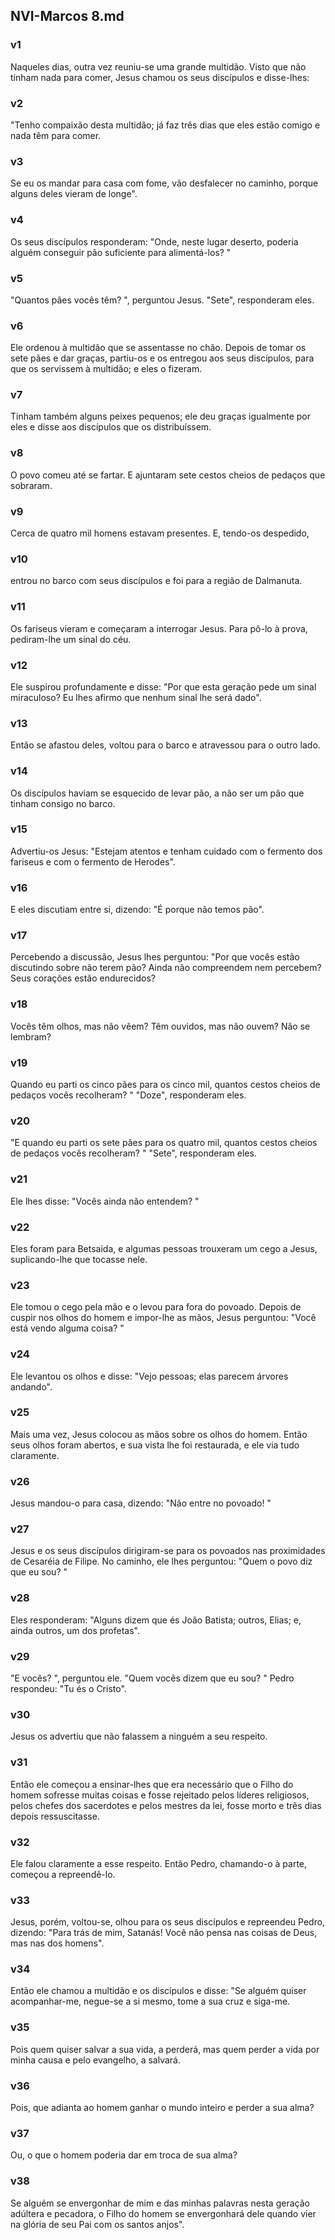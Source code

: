 ## NVI-Marcos 8.md
### v1
 Naqueles dias, outra vez reuniu-se uma grande multidão. Visto que não tinham nada para comer, Jesus chamou os seus discípulos e disse-lhes:
### v2
 "Tenho compaixão desta multidão; já faz três dias que eles estão comigo e nada têm para comer.
### v3
 Se eu os mandar para casa com fome, vão desfalecer no caminho, porque alguns deles vieram de longe".
### v4
 Os seus discípulos responderam: "Onde, neste lugar deserto, poderia alguém conseguir pão suficiente para alimentá-los? "
### v5
 "Quantos pães vocês têm? ", perguntou Jesus. "Sete", responderam eles.
### v6
 Ele ordenou à multidão que se assentasse no chão. Depois de tomar os sete pães e dar graças, partiu-os e os entregou aos seus discípulos, para que os servissem à multidão; e eles o fizeram.
### v7
 Tinham também alguns peixes pequenos; ele deu graças igualmente por eles e disse aos discípulos que os distribuíssem.
### v8
 O povo comeu até se fartar. E ajuntaram sete cestos cheios de pedaços que sobraram.
### v9
 Cerca de quatro mil homens estavam presentes. E, tendo-os despedido,
### v10
 entrou no barco com seus discípulos e foi para a região de Dalmanuta.
### v11
 Os fariseus vieram e começaram a interrogar Jesus. Para pô-lo à prova, pediram-lhe um sinal do céu.
### v12
 Ele suspirou profundamente e disse: "Por que esta geração pede um sinal miraculoso? Eu lhes afirmo que nenhum sinal lhe será dado".
### v13
 Então se afastou deles, voltou para o barco e atravessou para o outro lado.
### v14
 Os discípulos haviam se esquecido de levar pão, a não ser um pão que tinham consigo no barco.
### v15
 Advertiu-os Jesus: "Estejam atentos e tenham cuidado com o fermento dos fariseus e com o fermento de Herodes".
### v16
 E eles discutiam entre si, dizendo: "É porque não temos pão".
### v17
 Percebendo a discussão, Jesus lhes perguntou: "Por que vocês estão discutindo sobre não terem pão? Ainda não compreendem nem percebem? Seus corações estão endurecidos?
### v18
 Vocês têm olhos, mas não vêem? Têm ouvidos, mas não ouvem? Não se lembram?
### v19
 Quando eu parti os cinco pães para os cinco mil, quantos cestos cheios de pedaços vocês recolheram? " "Doze", responderam eles.
### v20
 "E quando eu parti os sete pães para os quatro mil, quantos cestos cheios de pedaços vocês recolheram? " "Sete", responderam eles.
### v21
 Ele lhes disse: "Vocês ainda não entendem? "
### v22
 Eles foram para Betsaida, e algumas pessoas trouxeram um cego a Jesus, suplicando-lhe que tocasse nele.
### v23
 Ele tomou o cego pela mão e o levou para fora do povoado. Depois de cuspir nos olhos do homem e impor-lhe as mãos, Jesus perguntou: "Você está vendo alguma coisa? "
### v24
 Ele levantou os olhos e disse: "Vejo pessoas; elas parecem árvores andando".
### v25
 Mais uma vez, Jesus colocou as mãos sobre os olhos do homem. Então seus olhos foram abertos, e sua vista lhe foi restaurada, e ele via tudo claramente.
### v26
 Jesus mandou-o para casa, dizendo: "Não entre no povoado! "
### v27
 Jesus e os seus discípulos dirigiram-se para os povoados nas proximidades de Cesaréia de Filipe. No caminho, ele lhes perguntou: "Quem o povo diz que eu sou? "
### v28
 Eles responderam: "Alguns dizem que és João Batista; outros, Elias; e, ainda outros, um dos profetas".
### v29
 "E vocês? ", perguntou ele. "Quem vocês dizem que eu sou? " Pedro respondeu: "Tu és o Cristo".
### v30
 Jesus os advertiu que não falassem a ninguém a seu respeito.
### v31
 Então ele começou a ensinar-lhes que era necessário que o Filho do homem sofresse muitas coisas e fosse rejeitado pelos líderes religiosos, pelos chefes dos sacerdotes e pelos mestres da lei, fosse morto e três dias depois ressuscitasse.
### v32
 Ele falou claramente a esse respeito. Então Pedro, chamando-o à parte, começou a repreendê-lo.
### v33
 Jesus, porém, voltou-se, olhou para os seus discípulos e repreendeu Pedro, dizendo: "Para trás de mim, Satanás! Você não pensa nas coisas de Deus, mas nas dos homens".
### v34
 Então ele chamou a multidão e os discípulos e disse: "Se alguém quiser acompanhar-me, negue-se a si mesmo, tome a sua cruz e siga-me.
### v35
 Pois quem quiser salvar a sua vida, a perderá, mas quem perder a vida por minha causa e pelo evangelho, a salvará.
### v36
 Pois, que adianta ao homem ganhar o mundo inteiro e perder a sua alma?
### v37
 Ou, o que o homem poderia dar em troca de sua alma?
### v38
 Se alguém se envergonhar de mim e das minhas palavras nesta geração adúltera e pecadora, o Filho do homem se envergonhará dele quando vier na glória de seu Pai com os santos anjos".
